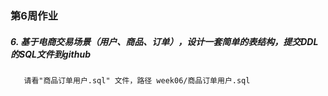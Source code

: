 ### 第6周作业
##### 6. 基于电商交易场景（用户、商品、订单），设计一套简单的表结构，提交DDL的SQL文件到github
       请看"商品订单用户.sql" 文件，路径 week06/商品订单用户.sql